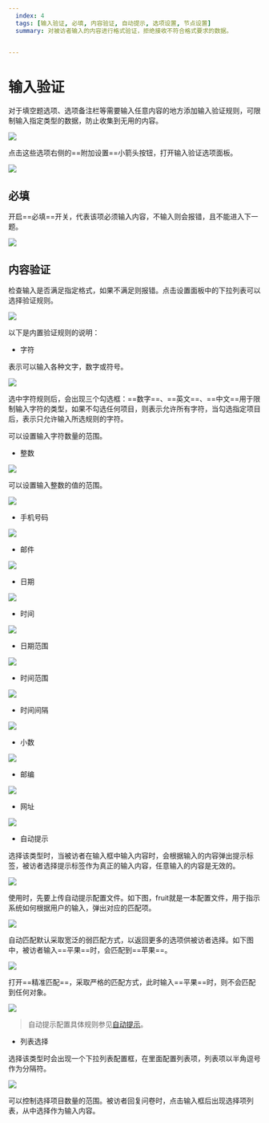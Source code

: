 ```yaml
---
  index: 4
  tags: [输入验证, 必填, 内容验证, 自动提示, 选项设置, 节点设置]
  summary: 对被访者输入的内容进行格式验证，拒绝接收不符合格式要求的数据。


---
```







# 输入验证

对于填空题选项、选项备注栏等需要输入任意内容的地方添加输入验证规则，可限制输入指定类型的数据，防止收集到无用的内容。

<img src='../assets/03optionSetting/04inputValidation/options-button.png'>

点击这些选项右侧的==附加设置==小箭头按钮，打开输入验证选项面板。

<img src='../assets/03optionSetting/04inputValidation/section.png'>

## 必填

开启==必填==开关，代表该项必须输入内容，不输入则会报错，且不能进入下一题。

<img src='../assets/03optionSetting/04inputValidation/require.png'>

## 内容验证

检查输入是否满足指定格式，如果不满足则报错。点击设置面板中的下拉列表可以选择验证规则。

<img src='../assets/03optionSetting/04inputValidation/menu.png'>

以下是内置验证规则的说明：

+ 字符

表示可以输入各种文字，数字或符号。

<img src='../assets/03optionSetting/04inputValidation/character-range.png'>

选中字符规则后，会出现三个勾选框：==数字==、==英文==、==中文==用于限制输入字符的类型，如果不勾选任何项目，则表示允许所有字符，当勾选指定项目后，表示只允许输入所选规则的字符。

可以设置输入字符数量的范围。

+ 整数

<img src='../assets/03optionSetting/04inputValidation/whole-number.png'>

可以设置输入整数的值的范围。

<img src='../assets/03optionSetting/04inputValidation/items-between.png'>

+ 手机号码

<img src='../assets/03optionSetting/04inputValidation/phone-number.png'>

+ 邮件

<img src='../assets/03optionSetting/04inputValidation/email.png'>

+ 日期

<img src='../assets/03optionSetting/04inputValidation/date.png'>

+ 时间

<img src='../assets/03optionSetting/04inputValidation/time.png'>

+ 日期范围

<img src='../assets/03optionSetting/04inputValidation/date-range.png'>

+ 时间范围

<img src='../assets/03optionSetting/04inputValidation/time-range.png'>

+ 时间间隔

<img src='../assets/03optionSetting/04inputValidation/time-span.png'>

+ 小数

<img src='../assets/03optionSetting/04inputValidation/decimal-number.png'>

+ 邮编

<img src='../assets/03optionSetting/04inputValidation/postcode.png'>

+ 网址

<img src='../assets/03optionSetting/04inputValidation/URL.png'>

+ 自动提示

选择该类型时，当被访者在输入框中输入内容时，会根据输入的内容弹出提示标签，被访者选择提示标签作为真正的输入内容，任意输入的内容是无效的。

<img src='../assets/03optionSetting/04inputValidation/auto-hint-section.png'>

使用时，先要上传自动提示配置文件。如下图，fruit就是一本配置文件，用于指示系统如何根据用户的输入，弹出对应的匹配项。

<img src='../assets/03optionSetting/04inputValidation/popup.png'>

自动匹配默认采取宽泛的弱匹配方式，以返回更多的选项供被访者选择。如下图中，被访者输入==平果==时，会匹配到==苹果==。

<img src='../assets/03optionSetting/04inputValidation/default-matching.png'>

打开==精准匹配==，采取严格的匹配方式，此时输入==平果==时，则不会匹配到任何对象。

<img src='../assets/03optionSetting/04inputValidation/precise-matching.png'>

> 自动提示配置具体规则参见[自动提示](../../15advancedControl/01autoComplete.md)。

+ 列表选择

选择该类型时会出现一个下拉列表配置框，在里面配置列表项，列表项以半角逗号作为分隔符。

<img src='../assets/03optionSetting/04inputValidation/dropdown.png'>

可以控制选择项目数量的范围。被访者回复问卷时，点击输入框后出现选择项列表，从中选择作为输入内容。



